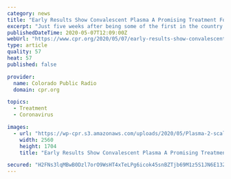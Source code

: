 ```yaml
---
category: news
title: "Early Results Show Convalescent Plasma A Promising Treatment For Some Colorado COVID-19 Patients"
excerpt: "Just five weeks after being some of the first in the country to jump on an experimental treatment for desperately ill COVID-19 patients, doctors at Children’s Hospital Colorado are seeing promising results."
publishedDateTime: 2020-05-07T12:09:00Z
webUrl: "https://www.cpr.org/2020/05/07/early-results-show-convalescent-plasma-a-promising-treatment-for-some-colorado-covid-19-patients/"
type: article
quality: 57
heat: 57
published: false

provider:
  name: Colorado Public Radio
  domain: cpr.org

topics:
  - Treatment
  - Coronavirus

images:
  - url: "https://wp-cpr.s3.amazonaws.com/uploads/2020/05/Plasma-2-scaled.jpg?resize=1200,600"
    width: 2560
    height: 1704
    title: "Early Results Show Convalescent Plasma A Promising Treatment For Some Colorado COVID-19 Patients"

secured: "H2FNs3lqMBwB0Dzl7orO9WsHT4xTeLPg6icok45snBZTjb69M1z5S1JN6E13Zk88vW29/MbarAuFx2Ymz4JpffZjD75FEWJnQaJp551vLCmDmzMji1AF2aNFePRiU2PtCl7TVHp0iSKKe/1pGRfytcE4hD0VM42E8Gm5laoHnHXPSdVLHrunUyPOXnEooRz4MgDZMNus0k8bHPlJU8Sv19e9nTir20LWAUo+soJ8aC/Dzcd8R2twX2g/ih9UpzsUozgs47058ghVYpPvDE9K48VKbYPCtaB1w5KS1yoC3lumlmYuRArmGvAhTyVrASKR;vQzIGTCwZlqr2shLkz4ajA=="
---
```


